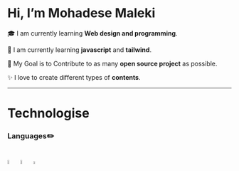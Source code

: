 # Hi, I’m Mohadese Maleki 
<td valign=”center”>

 🎓 I am currently learning **Web design and programming**.

🌱 I am currently learning **javascript** and **tailwind**.

🎯 My Goal is to Contribute to as many **open source project** as possible.

✨ I love to create different types of **contents**.

<hr/>
<h1>Technologise</h1>

<h3>Languages✏️</h3>
<br/>
<img width=5% src='https://github.com/user-attachments/assets/56d7b804-e9dc-4da8-8f63-63f16de96e7c'>
<img width=5% src='https://github.com/user-attachments/assets/3ecefccb-c3d4-4eb6-901b-238de1b49b4b'>
<img width=4% src='https://github.com/user-attachments/assets/de36e02f-cd70-46d4-bb57-17cc5afaf6c0'>
